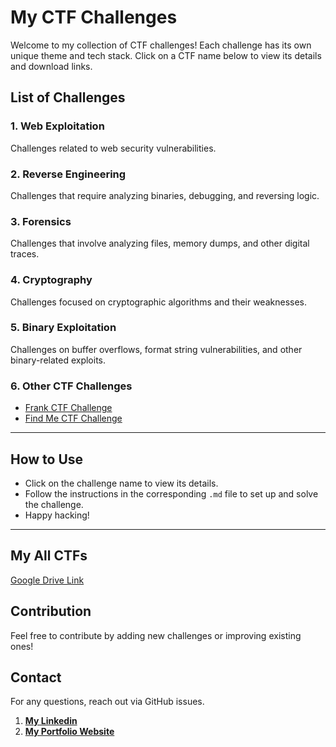 # My CTF Challenges

Welcome to my collection of CTF challenges! Each challenge has its own unique theme and tech stack. Click on a CTF name below to view its details and download links.

## List of Challenges

### 1. Web Exploitation
Challenges related to web security vulnerabilities.


### 2. Reverse Engineering
Challenges that require analyzing binaries, debugging, and reversing logic.

### 3. Forensics
Challenges that involve analyzing files, memory dumps, and other digital traces.

### 4. Cryptography
Challenges focused on cryptographic algorithms and their weaknesses.

### 5. Binary Exploitation
Challenges on buffer overflows, format string vulnerabilities, and other binary-related exploits.

### 6. Other CTF Challenges
- [Frank CTF Challenge](frank_ctf/README.md)
- [Find Me CTF Challenge](find_me_ctf/README.md)
  
---
## How to Use
- Click on the challenge name to view its details.
- Follow the instructions in the corresponding `.md` file to set up and solve the challenge.
- Happy hacking!

---

## My All CTFs
[Google Drive Link](https://drive.google.com/drive/folders/1cUB63aS9LgBUIdr1ZNAm8fMy5uwuDzgB?usp=sharing)

## Contribution
Feel free to contribute by adding new challenges or improving existing ones!

## Contact
For any questions, reach out via GitHub issues.
1. [**My Linkedin**](https://www.linkedin.com/in/chanuka-isuru-sampath-289358247/)
2. [**My Portfolio Website**](https://rio6ix.github.io/chanuka/)

 
